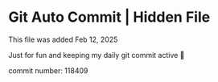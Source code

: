# Git Auto Commit | Hidden File

This file was added Feb 12, 2025

Just for fun and keeping my daily git commit active 🤪

commit number: 118409
